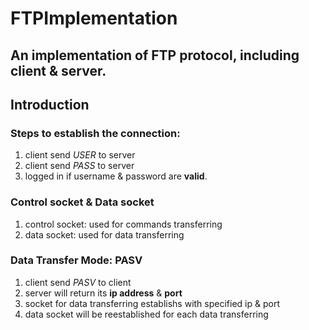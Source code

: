 # FTPImplementation 

## An implementation of FTP protocol, including client & server.

## Introduction

### Steps to establish the connection:
1. client send *USER* to server
2. client send *PASS* to server 
3. logged in if username & password are **valid**. 

### Control socket & Data socket

1. control socket: used for commands transferring
2. data socket: used for data transferring

### Data Transfer Mode: PASV  
1. client send *PASV* to client
2. server will return its **ip address** & **port**
3. socket for data transferring establishs with specified ip & port 
4. data socket will be reestablished for each data transferring



